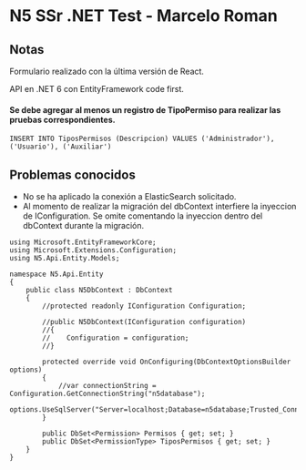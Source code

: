 # N5 SSr .NET Test -  Marcelo Roman

## Notas

Formulario realizado con la última versión de React.

API en .NET 6 con EntityFramework code first.

#### Se debe agregar al menos un registro de TipoPermiso para realizar las pruebas correspondientes.

```
INSERT INTO TiposPermisos (Descripcion) VALUES ('Administrador'), ('Usuario'), ('Auxiliar')
```

## Problemas conocidos
- No se ha aplicado la conexión a ElasticSearch solicitado.
- Al momento de realizar la migración del dbContext interfiere la inyeccion de IConfiguration. Se omite comentando la inyeccion dentro del dbContext durante la migración.

```
using Microsoft.EntityFrameworkCore;
using Microsoft.Extensions.Configuration;
using N5.Api.Entity.Models;

namespace N5.Api.Entity
{
    public class N5DbContext : DbContext
    {
        //protected readonly IConfiguration Configuration;

        //public N5DbContext(IConfiguration configuration)
        //{
        //    Configuration = configuration;
        //}

        protected override void OnConfiguring(DbContextOptionsBuilder options)
        {
            //var connectionString = Configuration.GetConnectionString("n5database");
            options.UseSqlServer("Server=localhost;Database=n5database;Trusted_Connection=True;");
        }

        public DbSet<Permission> Permisos { get; set; }
        public DbSet<PermissionType> TiposPermisos { get; set; }
    }
}
```

